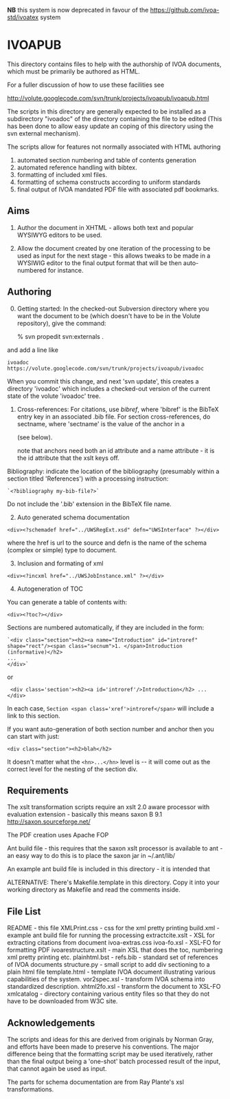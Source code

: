 **NB** this system is now deprecated in favour of the https://github.com/ivoa-std/ivoatex system

# IVOAPUB

This directory contains files to help with the authorship of IVOA
documents, which must be primarily be authored as HTML.

For a fuller discussion of how to use these facilities see

http://volute.googlecode.com/svn/trunk/projects/ivoapub/ivoapub.html

The scripts in this directory are generally expected to be installed
as a subdirectory "ivoadoc" of the directory containing the file to be
edited (This has been done to allow easy update an coping of this
directory using the svn external mechanism). 

The scripts allow for features not normally associated with HTML authoring

1. automated section numbering and table of contents generation
2. automated reference handling with bibtex.
3. formatting of included xml files.
4. formatting of schema constructs according to uniform standards
5. final output of IVOA mandated PDF file with associated pdf bookmarks.

## Aims


1. Author the document in XHTML - allows both text and popular WYSIWYG
editors to be used.

2. Allow the document created by one iteration of the processing to be
used as input for the next stage - this allows tweaks to be made in a
WYSIWIG editor to the final output format that will be then
auto-numbered for instance.


## Authoring

0. Getting started: In the checked-out Subversion directory where you
want the document to be (which doesn't have to be in the Volute
repository), give the command:

    % svn propedit svn:externals .

and add a line like

    ivoadoc https://volute.googlecode.com/svn/trunk/projects/ivoapub/ivoadoc

When you commit this change, and next 'svn update', this creates a
directory 'ivoadoc' which includes a checked-out version of the
current state of the volute 'ivoadoc' tree.

1. Cross-references: For citations, use <cite>bibref</cite>, where
'bibref' is the BibTeX entry key in an associated .bib file.  For
section cross-references, do <span class="xref">sectname</span>,
where 'sectname' is the value of the anchor in a <div class='section'>
(see below).
    
    note that <a> anchors need both an id attribute and a name
    attribute - it is the id attribute that the xslt keys off.

Bibliography: indicate the location of the bibliography (presumably
within a section titled 'References') with a processing instruction:

    `<?bibliography my-bib-file?>`
    
Do not include the '.bib' extension in the BibTeX file name.


2. Auto generated schema documentation

`<div><?schemadef href="../UWSRegExt.xsd" defn="UWSInterface" ?></div>`

where the href is url to the source and defn is the name of the schema (complex or simple) type to document.

3. Inclusion and formating of xml

`<div><?incxml href="../UWSJobInstance.xml" ?></div>`


4. Autogeneration of TOC

You can generate a table of contents with:

`<div><?toc?></div>`

Sections are numbered automatically, if they are included in the form:

    `<div class="section"><h2><a name="Introduction" id="introref" shape="rect"/><span class="secnum">1. </span>Introduction (informative)</h2>
    ...
    </div>`

or

   ` <div class='section'><h2><a id='introref'/>Introduction</h2>
    ...
    </div>`

In each case, `Section <span class='xref'>introref</span>` will
include a link to this section.

If you want auto-generation of both section number and anchor then you can
start with just:

`<div class="section"><h2>blah</h2>`

It doesn't matter what the `<hn>...</hn>` level is -- it will come out
as the correct level for the nesting of the section div.

## Requirements

The xslt transformation scripts require an xslt 2.0 aware processor
with evaluation extension - basically this means saxon B 9.1
http://saxon.sourceforge.net/

The PDF creation uses Apache FOP

Ant build file - this requires that the saxon xslt processor is available to ant - an easy way to do this is to place the saxon jar 
in ~/.ant/lib/

An example ant build file is included in this directory - it is intended that 


ALTERNATIVE: There's Makefile.template in this directory.  Copy it into
your working directory as Makefile and read the comments inside.


## File List

README - this file
XMLPrint.css - css for the xml pretty printing
build.xml - example ant build file for running the processing
extractcite.xslt - XSL for extracting citations from document
ivoa-extras.css
ivoa-fo.xsl - XSL-FO for formatting PDF
ivoarestructure.xslt - main XSL that does the toc, numbering xml pretty printing etc.
plainhtml.bst - 
refs.bib - standard set of references of IVOA documents
structure.py - small script to add div sectioning to a plain html file
template.html - template IVOA document illustrating various capabilities of the system.
vor2spec.xsl - transform IVOA schema into standardized description.
xhtml2fo.xsl - transform the document to XSL-FO
xmlcatalog - directory containing various entity files so that they do not have to be downloaded from W3C site.



## Acknowledgements


The scripts and ideas for this are derived from originals by Norman Gray, and efforts have been made to preserve his conventions. The major 
difference being that the formatting script may be used iteratively, rather than the final output being a 'one-shot' batch processed result of the input, that cannot again be used as input.

The parts for schema documentation are from Ray Plante's xsl transformations.




